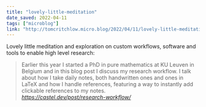 ```yaml
---
title: "lovely-little-meditation"
date_saved: 2022-04-11
tags: ["microblog"]
link: "http://tomcritchlow.micro.blog/2022/04/11/lovely-little-meditation.html"
---
```

Lovely little meditation and exploration on custom workflows, software and tools to enable high level research:

<blockquote class="quoteback" darkmode="" data-title="My%20Mathematics%20PhD%20research%20workflow" data-author="" cite="https://castel.dev/post/research-workflow/">
Earlier this year I started a PhD in pure mathematics at KU Leuven in Belgium and in this blog post I discuss my research workflow. I talk about how I take daily notes, both handwritten ones and ones in LaTeX and how I handle references, featuring a way to instantly add clickable references to my notes.
<footer> <cite><a href="https://castel.dev/post/research-workflow/">https://castel.dev/post/research-workflow/</a></cite></footer>
</blockquote>
<script note="" src="https://cdn.jsdelivr.net/gh/Blogger-Peer-Review/quotebacks@1/quoteback.js"></script>
